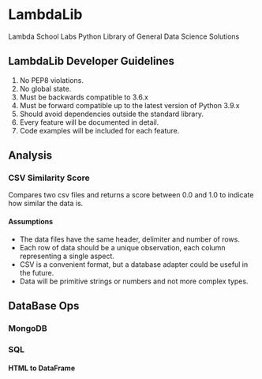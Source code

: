 # LambdaLib
Lambda School Labs Python Library of General Data Science Solutions


## LambdaLib Developer Guidelines
1. No PEP8 violations.
2. No global state.
3. Must be backwards compatible to 3.6.x
4. Must be forward compatible up to the latest version of Python 3.9.x
5. Should avoid dependencies outside the standard library.
6. Every feature will be documented in detail.
7. Code examples will be included for each feature.


## Analysis

### CSV Similarity Score
Compares two csv files and returns a score between 0.0 and 1.0 to indicate how 
similar the data is. 

#### Assumptions
- The data files have the same header, delimiter and number of rows.
- Each row of data should be a unique observation, each column representing a single aspect.
- CSV is a convenient format, but a database adapter could be useful in the future.
- Data will be primitive strings or numbers and not more complex types.


## DataBase Ops

### MongoDB

### SQL

#### HTML to DataFrame
